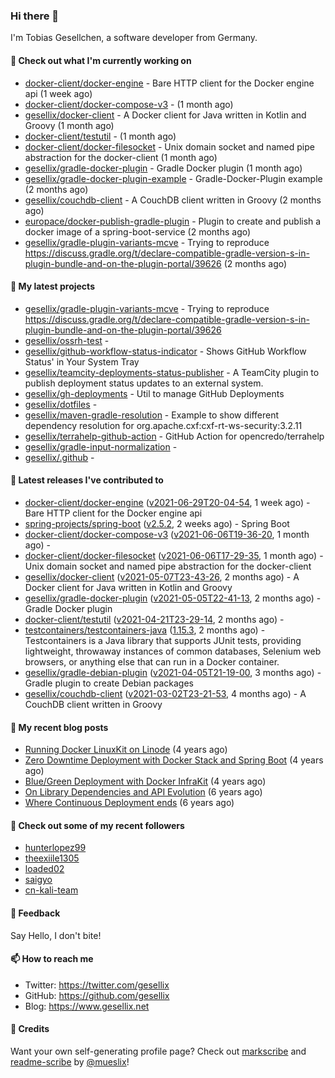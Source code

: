 ### Hi there 👋

I'm Tobias Gesellchen, a software developer from Germany.

#### 👷 Check out what I'm currently working on

- [docker-client/docker-engine](https://github.com/docker-client/docker-engine) - Bare HTTP client for the Docker engine api (1 week ago)
- [docker-client/docker-compose-v3](https://github.com/docker-client/docker-compose-v3) -  (1 month ago)
- [gesellix/docker-client](https://github.com/gesellix/docker-client) - A Docker client for Java written in Kotlin and Groovy (1 month ago)
- [docker-client/testutil](https://github.com/docker-client/testutil) -  (1 month ago)
- [docker-client/docker-filesocket](https://github.com/docker-client/docker-filesocket) - Unix domain socket and named pipe abstraction for the docker-client (1 month ago)
- [gesellix/gradle-docker-plugin](https://github.com/gesellix/gradle-docker-plugin) - Gradle Docker plugin (1 month ago)
- [gesellix/gradle-docker-plugin-example](https://github.com/gesellix/gradle-docker-plugin-example) - Gradle-Docker-Plugin example (2 months ago)
- [gesellix/couchdb-client](https://github.com/gesellix/couchdb-client) - A CouchDB client written in Groovy (2 months ago)
- [europace/docker-publish-gradle-plugin](https://github.com/europace/docker-publish-gradle-plugin) - Plugin to create and publish a docker image of a spring-boot-service (2 months ago)
- [gesellix/gradle-plugin-variants-mcve](https://github.com/gesellix/gradle-plugin-variants-mcve) - Trying to reproduce https://discuss.gradle.org/t/declare-compatible-gradle-version-s-in-plugin-bundle-and-on-the-plugin-portal/39626 (2 months ago)

#### 🌱 My latest projects

- [gesellix/gradle-plugin-variants-mcve](https://github.com/gesellix/gradle-plugin-variants-mcve) - Trying to reproduce https://discuss.gradle.org/t/declare-compatible-gradle-version-s-in-plugin-bundle-and-on-the-plugin-portal/39626
- [gesellix/ossrh-test](https://github.com/gesellix/ossrh-test) - 
- [gesellix/github-workflow-status-indicator](https://github.com/gesellix/github-workflow-status-indicator) - Shows GitHub Workflow Status&#39; in Your System Tray
- [gesellix/teamcity-deployments-status-publisher](https://github.com/gesellix/teamcity-deployments-status-publisher) - A TeamCity plugin to publish deployment status updates to an external system.
- [gesellix/gh-deployments](https://github.com/gesellix/gh-deployments) - Util to manage GitHub Deployments
- [gesellix/dotfiles](https://github.com/gesellix/dotfiles) - 
- [gesellix/maven-gradle-resolution](https://github.com/gesellix/maven-gradle-resolution) - Example to show different dependency resolution for org.apache.cxf:cxf-rt-ws-security:3.2.11
- [gesellix/terrahelp-github-action](https://github.com/gesellix/terrahelp-github-action) - GitHub Action for opencredo/terrahelp
- [gesellix/gradle-input-normalization](https://github.com/gesellix/gradle-input-normalization) - 
- [gesellix/.github](https://github.com/gesellix/.github) - 

#### 🔭 Latest releases I've contributed to

- [docker-client/docker-engine](https://github.com/docker-client/docker-engine) ([v2021-06-29T20-04-54](https://github.com/docker-client/docker-engine/releases/tag/v2021-06-29T20-04-54), 1 week ago) - Bare HTTP client for the Docker engine api
- [spring-projects/spring-boot](https://github.com/spring-projects/spring-boot) ([v2.5.2](https://github.com/spring-projects/spring-boot/releases/tag/v2.5.2), 2 weeks ago) - Spring Boot
- [docker-client/docker-compose-v3](https://github.com/docker-client/docker-compose-v3) ([v2021-06-06T19-36-20](https://github.com/docker-client/docker-compose-v3/releases/tag/v2021-06-06T19-36-20), 1 month ago) - 
- [docker-client/docker-filesocket](https://github.com/docker-client/docker-filesocket) ([v2021-06-06T17-29-35](https://github.com/docker-client/docker-filesocket/releases/tag/v2021-06-06T17-29-35), 1 month ago) - Unix domain socket and named pipe abstraction for the docker-client
- [gesellix/docker-client](https://github.com/gesellix/docker-client) ([v2021-05-07T23-43-26](https://github.com/gesellix/docker-client/releases/tag/v2021-05-07T23-43-26), 2 months ago) - A Docker client for Java written in Kotlin and Groovy
- [gesellix/gradle-docker-plugin](https://github.com/gesellix/gradle-docker-plugin) ([v2021-05-05T22-41-13](https://github.com/gesellix/gradle-docker-plugin/releases/tag/v2021-05-05T22-41-13), 2 months ago) - Gradle Docker plugin
- [docker-client/testutil](https://github.com/docker-client/testutil) ([v2021-04-21T23-29-14](https://github.com/docker-client/testutil/releases/tag/v2021-04-21T23-29-14), 2 months ago) - 
- [testcontainers/testcontainers-java](https://github.com/testcontainers/testcontainers-java) ([1.15.3](https://github.com/testcontainers/testcontainers-java/releases/tag/1.15.3), 2 months ago) - Testcontainers is a Java library that supports JUnit tests, providing lightweight, throwaway instances of common databases, Selenium web browsers, or anything else that can run in a Docker container.
- [gesellix/gradle-debian-plugin](https://github.com/gesellix/gradle-debian-plugin) ([v2021-04-05T21-19-00](https://github.com/gesellix/gradle-debian-plugin/releases/tag/v2021-04-05T21-19-00), 3 months ago) - Gradle plugin to create Debian packages
- [gesellix/couchdb-client](https://github.com/gesellix/couchdb-client) ([v2021-03-02T23-21-53](https://github.com/gesellix/couchdb-client/releases/tag/v2021-03-02T23-21-53), 4 months ago) - A CouchDB client written in Groovy

#### 📜 My recent blog posts

- [Running Docker LinuxKit on Linode](https://www.gesellix.net/post/running-docker-linuxkit-on-linode/) (4 years ago)
- [Zero Downtime Deployment with Docker Stack and Spring Boot](https://www.gesellix.net/post/zero-downtime-deployment-with-docker-stack-and-spring-boot/) (4 years ago)
- [Blue/Green Deployment with Docker InfraKit](https://www.gesellix.net/post/blue-green-deployment-with-docker-infrakit/) (4 years ago)
- [On Library Dependencies and API Evolution](https://www.gesellix.net/post/choosing-a-library/) (6 years ago)
- [Where Continuous Deployment ends](https://www.gesellix.net/post/where-continuous-deployment-ends/) (6 years ago)



#### 👯 Check out some of my recent followers

- [hunterlopez99](https://github.com/hunterlopez99)
- [theexiile1305](https://github.com/theexiile1305)
- [loaded02](https://github.com/loaded02)
- [saigyo](https://github.com/saigyo)
- [cn-kali-team](https://github.com/cn-kali-team)

#### 💬 Feedback

Say Hello, I don't bite!

#### 📫 How to reach me

- Twitter: https://twitter.com/gesellix
- GitHub: https://github.com/gesellix
- Blog: https://www.gesellix.net

#### 🙇 Credits

Want your own self-generating profile page? Check out [markscribe](https://github.com/muesli/markscribe)
and [readme-scribe](https://github.com/muesli/readme-scribe) by [@mueslix](https://twitter.com/mueslix)!
